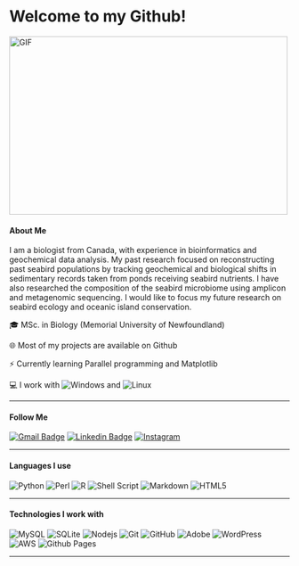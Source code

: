 
# Welcome to my Github!


<img align="center" alt="GIF" src="https://github.com/johannabosch/johannabosch/header.gif" width="500" height="320" />


#### About Me

I am a biologist from Canada, with experience in bioinformatics and geochemical data analysis. My past research focused on reconstructing past seabird populations by tracking geochemical and biological shifts in sedimentary records taken from ponds receiving seabird nutrients. I have also researched the composition of the seabird microbiome using amplicon and metagenomic sequencing. I would like to focus my future research on seabird ecology and oceanic island conservation.


🎓    MSc. in Biology (Memorial University of Newfoundland)

🌐    Most of my projects are available on Github

⚡    Currently learning Parallel programming and Matplotlib

💻    I work with ![Windows](https://img.shields.io/badge/Windows-0078D6?style=flat-square&logo=windows&logoColor=white) and  ![Linux](https://img.shields.io/badge/Linux-FCC624?style=flat-square&logo=linux&logoColor=black)


<hr>


#### Follow Me

[![Gmail Badge](https://img.shields.io/badge/-yohannabosch@gmail.com-c14438?style=flat-square&logo=Gmail&logoColor=white&link=mailto:yoyhannabosch@gmail.com)](mailto:yohannabosch@gmail.com)
[![Linkedin Badge](https://img.shields.io/badge/-johanna-bosch?style=flat-square&logo=Linkedin&logoColor=white&link=https://www.linkedin.com/in/johanna-bosch-6bb280127/)](https://www.linkedin.com/in/johanna-bosch-6bb280127/)
[![Instagram](https://img.shields.io/badge/Instagram-%23E4405F.svg?style=flat-square&logo=Instagram&logoColor=white&link=https://www.instagram.com/yohannabosch/)](https://www.instagram.com/yohannabosch/)

<hr>


#### Languages I use

![Python](https://img.shields.io/badge/python-3670A0?style=flat-square&logo=python&logoColor=ffdd54)
![Perl](https://img.shields.io/badge/perl-%2339457E.svg?style=flat-square&logo=perl&logoColor=white)
![R](https://img.shields.io/badge/r-%23276DC3.svg?style=flat-square&logo=r&logoColor=white)
![Shell Script](https://img.shields.io/badge/shell_script-%23121011.svg?style=flat-square&logo=gnu-bash&logoColor=white)
![Markdown](https://img.shields.io/badge/markdown-%23000000.svg?style=flat-square&logo=markdown&logoColor=white)
![HTML5](https://img.shields.io/badge/html5-%23E34F26.svg?style=flat-square&logo=html5&logoColor=white)


<hr>


#### Technologies I work with

![MySQL](https://img.shields.io/badge/mysql-%2300f.svg?style=flat-square&logo=mysql&logoColor=white)
![SQLite](https://img.shields.io/badge/sqlite-%2307405e.svg?style=flat-square&logo=sqlite&logoColor=white)
![Nodejs](https://img.shields.io/badge/-Nodejs-black?style=flat-square&logo=Node.js)
![Git](https://img.shields.io/badge/-Git-black?style=flat-square&logo=git)
![GitHub](https://img.shields.io/badge/-GitHub-181717?style=flat-square&logo=github)
![Adobe](https://img.shields.io/badge/adobe-%23FF0000.svg?style=flat-square&logo=adobe&logoColor=white)
![WordPress](https://img.shields.io/badge/WordPress-%23117AC9.svg?style=flat-square&logo=WordPress&logoColor=white)
![AWS](https://img.shields.io/badge/AWS-%23FF9900.svg?style=flat-square&logo=amazon-aws&logoColor=white)
![Github Pages](https://img.shields.io/badge/github%20pages-121013?style=flat-square&logo=github&logoColor=white)


<hr>
